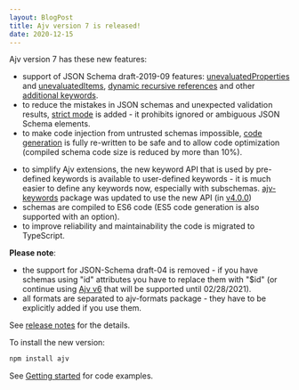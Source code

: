```yaml
---
layout: BlogPost
title: Ajv version 7 is released!
date: 2020-12-15
---
```


Ajv version 7 has these new features:

- support of JSON Schema draft-2019-09 features: [unevaluatedProperties](https://ajv.js.org/json-schema.html#keywords-for-objects) and [unevaluatedItems](https://ajv.js.org/json-schema.html#unevaluateditems), [dynamic recursive references](https://ajv.js.org/guide/combining-schemas.html#extending-recursive-schemas) and other [additional keywords](https://ajv.js.org/json-schema.html#json-schema-draft-2019-09).
- to reduce the mistakes in JSON schemas and unexpected validation results, [strict mode](https://ajv.js.org/strict-mode.html) is added - it prohibits ignored or ambiguous JSON Schema elements.
- to make code injection from untrusted schemas impossible, [code generation](https://ajv.js.org/codegen.html) is fully re-written to be safe and to allow code optimization (compiled schema code size is reduced by more than 10%).
<!-- more -->
- to simplify Ajv extensions, the new keyword API that is used by pre-defined keywords is available to user-defined keywords - it is much easier to define any keywords now, especially with subschemas. [ajv-keywords](https://github.com/ajv-validator/ajv-keywords) package was updated to use the new API (in [v4.0.0](https://github.com/ajv-validator/ajv-keywords/releases/tag/v4.0.0))
- schemas are compiled to ES6 code (ES5 code generation is also supported with an option).
- to improve reliability and maintainability the code is migrated to TypeScript.

**Please note**:

- the support for JSON-Schema draft-04 is removed - if you have schemas using "id" attributes you have to replace them with "\$id" (or continue using [Ajv v6](https://github.com/ajv-validator/ajv/tree/v6) that will be supported until 02/28/2021).
- all formats are separated to ajv-formats package - they have to be explicitly added if you use them.

See [release notes](https://github.com/ajv-validator/ajv/releases/tag/v7.0.0) for the details.

To install the new version:

```bash
npm install ajv
```

See [Getting started](../guide/getting-started.md) for code examples.
